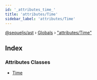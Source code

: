 ```yaml
---
id: '_attributes_time_'
title: 'attributes/Time'
sidebar_label: 'attributes/Time'
---
```


[@sequeljs/ast](../index.md) › [Globals](../globals.md) ›
["attributes/Time"](_attributes_time_.md)

## Index

### Attributes Classes

- [Time](../classes/_attributes_time_.time.md)
